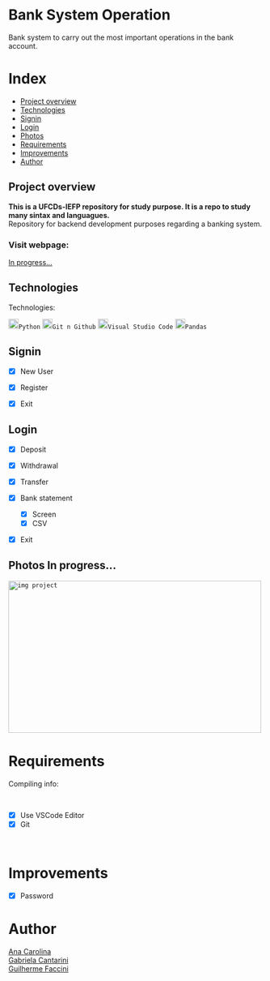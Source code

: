 # Bank System Operation

Bank system to carry out the most important operations in the bank account.

# Index

- [Project overview](#id01)
- [Technologies](#id02)
- [Signin](#id03)
- [Login](#id04)
- [Photos](#id05)
- [Requirements](#id06)
- [Improvements](#id07)
- [Author](#id08)



## Project overview <a name="id01"></a>

**This is a UFCDs-IEFP repository for study purpose. It is a repo to study many sintax and languagues.**
<br />Repository for backend development purposes regarding a banking system.

<h3>Visit webpage: </h3><a href="">In progress...</a>


## Technologies <a name="#id02"></a>

Technologies:<br/>

<code><img height="20" src="" alt="img">Python</code>
<code><img height="20" src="" alt="img">Git n Github</code>
<code><img height="20" src="" alt="img">Visual Studio Code</code>
<code><img height="20" src="" alt="img">Pandas</code>


## Signin <a name="id03"></a>

- [x] New User
- [x] Register
- [x] Exit


## Login<a name="id04"></a>

- [x] Deposit
- [x] Withdrawal
- [x] Transfer
- [x] Bank statement
    - [x] Screen
    - [x] CSV
- [x] Exit


## Photos <a name="id05">In progress...</a>
<code><img height="300" width="500" src="" alt="img project"></code>



# Requirements <a name="id06"></a>
<p>Compiling info:</p>

<br />

- [x] Use VSCode Editor
- [x] Git

<br />

# Improvements <a name="id07"></a>

- [x] Password


# Author <a name="id08"></a>

<a href="https://github.com/AvlisCarolina">Ana Carolina</a><br />
<a href="https://www.linkedin.com/in/gabrielacantarini/">Gabriela Cantarini</a><br />
<a href="https://github.com/Faccini-Guilherme">Guilherme Faccini</a>
